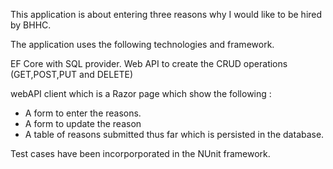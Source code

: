 This application is about entering three reasons why I would like to be hired by BHHC.

The application uses the following technologies and framework.

EF Core with SQL provider.
Web API to create the CRUD operations (GET,POST,PUT and DELETE)

webAPI client which is a Razor page which show the following :

- A form to enter the reasons.
- A form to update the reason 
- A table of reasons submitted thus far which is persisted in the database. 


Test cases have been incorporporated in the NUnit framework.
